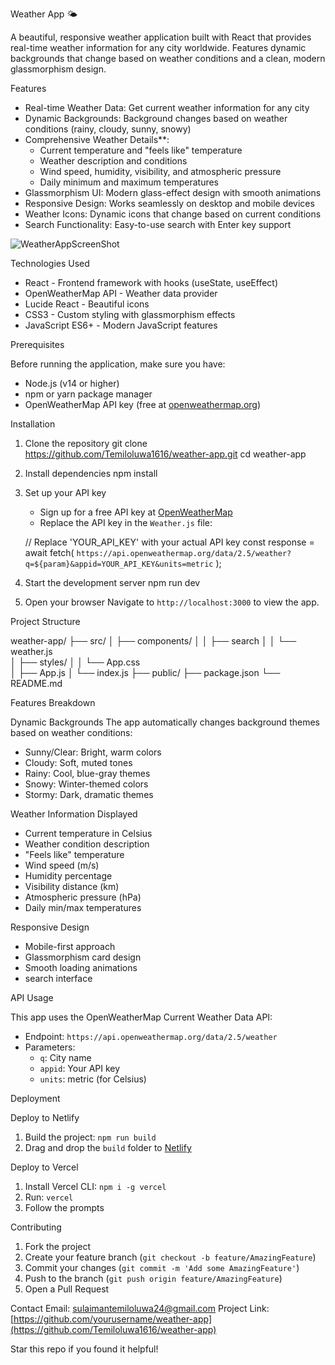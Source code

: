 Weather App 🌤

A beautiful, responsive weather application built with React that provides real-time weather information for any city worldwide. Features dynamic backgrounds that change based on weather conditions and a clean, modern glassmorphism design.

 Features
- Real-time Weather Data: Get current weather information for any city
- Dynamic Backgrounds: Background changes based on weather conditions (rainy, cloudy, sunny, snowy)
- Comprehensive Weather Details**: 
  - Current temperature and "feels like" temperature
  - Weather description and conditions
  - Wind speed, humidity, visibility, and atmospheric pressure
  - Daily minimum and maximum temperatures
- Glassmorphism UI: Modern glass-effect design with smooth animations
- Responsive Design: Works seamlessly on desktop and mobile devices
- Weather Icons: Dynamic icons that change based on current conditions
- Search Functionality: Easy-to-use search with Enter key support

 
![WeatherAppScreenShot](https://github.com/user-attachments/assets/189cc823-ec99-4fdb-8147-9c266e91320e)

 Technologies Used

- React - Frontend framework with hooks (useState, useEffect)
- OpenWeatherMap API - Weather data provider
- Lucide React - Beautiful icons
- CSS3 - Custom styling with glassmorphism effects
- JavaScript ES6+ - Modern JavaScript features

 Prerequisites

Before running the application, make sure you have:

- Node.js (v14 or higher)
- npm or yarn package manager
- OpenWeatherMap API key (free at [openweathermap.org](https://openweathermap.org/api))

 Installation

1. Clone the repository
   git clone https://github.com/Temiloluwa1616/weather-app.git
   cd weather-app

2. Install dependencies
   npm install
  

3. Set up your API key
   - Sign up for a free API key at [OpenWeatherMap](https://openweathermap.org/api)
   - Replace the API key in the `Weather.js` file:
   
   // Replace 'YOUR_API_KEY' with your actual API key
   const response = await fetch(
     `https://api.openweathermap.org/data/2.5/weather?q=${param}&appid=YOUR_API_KEY&units=metric`
   );

4. Start the development server
   npm run dev


5. Open your browser
   Navigate to `http://localhost:3000` to view the app.

 Project Structure


weather-app/
├── src/
│   ├── components/
│   │   ├── search
│   │   └── weather.js           
│   ├── styles/
│   │   └── App.css            
│   ├── App.js
│   └── index.js
├── public/
├── package.json
└── README.md


 Features Breakdown

 Dynamic Backgrounds
The app automatically changes background themes based on weather conditions:
-  Sunny/Clear: Bright, warm colors
-  Cloudy: Soft, muted tones
-  Rainy: Cool, blue-gray themes
-  Snowy: Winter-themed colors
-  Stormy: Dark, dramatic themes

  Weather Information Displayed
- Current temperature in Celsius
- Weather condition description
- "Feels like" temperature
- Wind speed (m/s)
- Humidity percentage
- Visibility distance (km)
- Atmospheric pressure (hPa)
- Daily min/max temperatures

 Responsive Design
- Mobile-first approach
- Glassmorphism card design
- Smooth loading animations
- search interface

 API Usage

This app uses the OpenWeatherMap Current Weather Data API:
- Endpoint: `https://api.openweathermap.org/data/2.5/weather`
- Parameters: 
  - `q`: City name
  - `appid`: Your API key
  - `units`: metric (for Celsius)

 Deployment

 Deploy to Netlify
1. Build the project: `npm run build`
2. Drag and drop the `build` folder to [Netlify](https://netlify.com)

 Deploy to Vercel
1. Install Vercel CLI: `npm i -g vercel`
2. Run: `vercel`
3. Follow the prompts

 Contributing

1. Fork the project
2. Create your feature branch (`git checkout -b feature/AmazingFeature`)
3. Commit your changes (`git commit -m 'Add some AmazingFeature'`)
4. Push to the branch (`git push origin feature/AmazingFeature`)
5. Open a Pull Request



  Contact
  Email: sulaimantemiloluwa24@gmail.com
  Project Link: [https://github.com/yourusername/weather-app](https://github.com/Temiloluwa1616/weather-app)

  Star this repo if you found it helpful!
